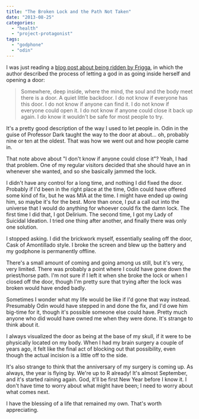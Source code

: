 ```yaml
---
title: "The Broken Lock and the Path Not Taken"
date: "2013-08-25"
categories: 
  - "health"
  - "project-protagonist"
tags: 
  - "godphone"
  - "odin"
---
```


I was just reading a [blog post about being ridden by Frigga](http://walkingthehedge.net/blog/2013/07/the-hedgewitch-and-the-hurricane-pt-1/), in which the author described the process of letting a god in as going inside herself and opening a door:

> Somewhere, deep inside, where the mind, the soul and the body meet there is a door. A quiet little backdoor. I do not know if everyone has this door. I do not know if anyone can find it. I do not know if everyone could open it. I do not know if anyone could close it back up again. I _do_ know it wouldn't be safe for most people to try.

It's a pretty good description of the way I used to let people in. Odin in the guise of Professor Dark taught the way to the door at about... oh, probably nine or ten at the oldest. That was how we went out and how people came in.

That note above about "I don't know if anyone could close it"? Yeah, I had that problem. One of my regular visitors decided that she should have an in whenever she wanted, and so she basically jammed the lock.

I didn't have any control for a long time, and nothing I did fixed the door. Probably if I'd been in the right place at the time, Odin could have offered some kind of fix, but he was MIA at the time. I might have ended up owing him, so maybe it's for the best. More than once, I put a call out into the universe that I would do anything for whoever could fix the damn lock. The first time I did that, I got Delirium. The second time, I got my Lady of Suicidal Ideation. I tried one thing after another, and finally there was only one solution.

I stopped asking. I did the brickwork myself, essentially sealing off the door, Cask of Amontillado style. I broke the screen and blew up the battery and my godphone is permanently offline.

There's a small amount of coming and going among us still, but it's very, very limited. There was probably a point where I could have gone down the priest/horse path. I'm not sure if I left it when she broke the lock or when I closed off the door, though I'm pretty sure that trying after the lock was broken would have ended badly.

Sometimes I wonder what my life would be like if I'd gone that way instead. Presumably Odin would have stepped in and done the fix, and I'd owe him big-time for it, though it's possible someone else could have. Pretty much anyone who did would have owned me when they were done. It's strange to think about it.

I always visualized the door as being at the base of my skull, if it were to be physically located on my body. When I had my brain surgery a couple of years ago, it felt like the final act of blocking out that possibility, even though the actual incision is a little off to the side.

It's also strange to think that the anniversary of my surgery is coming up. As always, the year is flying by. We're up to R already! It's almost September, and it's started raining again. God, it'll be first New Year before I know it. I don't have time to worry about what might have been; I need to worry about what comes next.

I have the blessing of a life that remained my own. That's worth appreciating.
